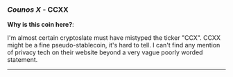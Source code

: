 
### *Counos X* - CCXX

**Why is this coin here?**: 

I'm almost certain cryptoslate must have mistyped the ticker "CCX". CCXX might be a fine pseudo-stablecoin, it's hard to tell. I can't find any mention of privacy tech on their website beyond a very vague poorly worded statement.

---
